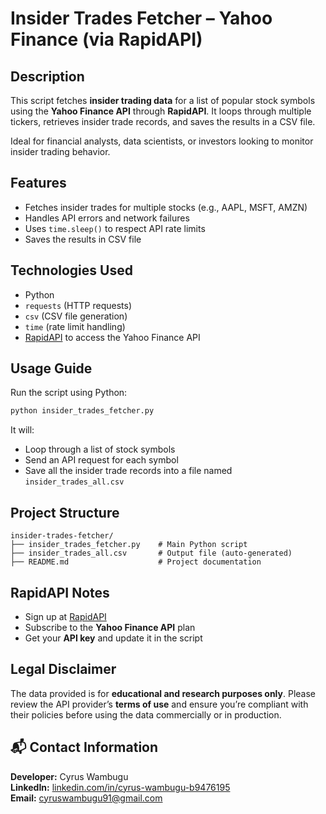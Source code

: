 # Insider Trades Fetcher – Yahoo Finance (via RapidAPI)

## Description

This script fetches **insider trading data** for a list of popular stock symbols using the **Yahoo Finance API** through **RapidAPI**. It loops through multiple tickers, retrieves insider trade records, and saves the results in a CSV file.

Ideal for financial analysts, data scientists, or investors looking to monitor insider trading behavior.

## Features

- Fetches insider trades for multiple stocks (e.g., AAPL, MSFT, AMZN)
- Handles API errors and network failures
- Uses `time.sleep()` to respect API rate limits
- Saves the results in CSV file

## Technologies Used

- Python
- `requests` (HTTP requests)
- `csv` (CSV file generation)
- `time` (rate limit handling)
- [RapidAPI](https://rapidapi.com/) to access the Yahoo Finance API

## Usage Guide

Run the script using Python:

```bash
python insider_trades_fetcher.py
```

It will:
- Loop through a list of stock symbols
- Send an API request for each symbol
- Save all the insider trade records into a file named `insider_trades_all.csv`

## Project Structure

```
insider-trades-fetcher/
├── insider_trades_fetcher.py    # Main Python script
├── insider_trades_all.csv       # Output file (auto-generated)
├── README.md                    # Project documentation
```

## RapidAPI Notes

- Sign up at [RapidAPI](https://rapidapi.com/)
- Subscribe to the **Yahoo Finance API** plan
- Get your **API key** and update it in the script

## Legal Disclaimer

The data provided is for **educational and research purposes only**. Please review the API provider’s **terms of use** and ensure you’re compliant with their policies before using the data commercially or in production.

## 📬 Contact Information

**Developer:** Cyrus Wambugu  
**LinkedIn:** [linkedin.com/in/cyrus-wambugu-b9476195](https://www.linkedin.com/in/cyrus-wambugu-b9476195)  
**Email:** cyruswambugu91@gmail.com
